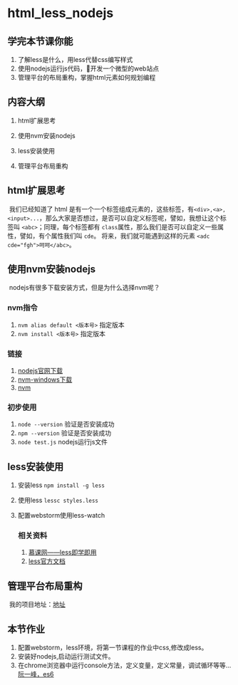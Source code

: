 # html_less_nodejs

## 学完本节课你能

1. 了解less是什么，用less代替css编写样式
2. 使用nodejs运行js代码，开发一个微型的web站点
3. 管理平台的布局重构，掌握html元素如何规划编程

## 内容大纲

1. html扩展思考

2. 使用nvm安装nodejs
3. less安装使用
4. 管理平台布局重构


## html扩展思考

​	我们已经知道了 html 是有一个一个标签组成元素的，这些标签，有`<div>,<a>,<input>...`，那么大家是否想过，是否可以自定义标签呢，譬如，我想让这个标签叫 `<abc>`；同理，每个标签都有 `class`属性，那么我们是否可以自定义一些属性，譬如，有个属性我们叫 `cde`。 将来，我们就可能遇到这样的元素 `<adc cde="fgh">呵呵</abc>`。

## 使用nvm安装nodejs

​	nodejs有很多下载安装方式，但是为什么选择nvm呢？

### 	nvm指令

1. `nvm alias default <版本号>` 指定版本
2. `nvm install <版本号>` 指定版本


### 	链接	

1. [nodejs官网下载](https://nodejs.org/en/download/)
2. [nvm-windows下载](https://github.com/coreybutler/nvm-windows/releases)
3. [nvm](https://github.com/creationix/nvm)


### 	初步使用

1. `node --version` 验证是否安装成功
2. `npm --version` 验证是否安装成功
3. `node test.js` nodejs运行js文件

## less安装使用

1. 安装less `npm install -g less`

2. 使用less `lessc styles.less`

3. 配置webstorm使用less-watch

   ### 相关资料

   1. [慕课网——less即学即用](http://www.imooc.com/learn/102)
   2. [less官方文档](http://less.bootcss.com/)

## 管理平台布局重构

​	我的项目地址：[地址](https://github.com/wwlweihai/html-css-js-base/tree/master)

## 本节作业

1. 配置webstorm，less环境，将第一节课程的作业中css,修改成less。
2. 安装好nodejs,启动运行测试文件。
3. 在chrome浏览器中运行console方法，定义变量，定义常量，调试循环等等…[阮一峰，es6](http://es6.ruanyifeng.com/)









